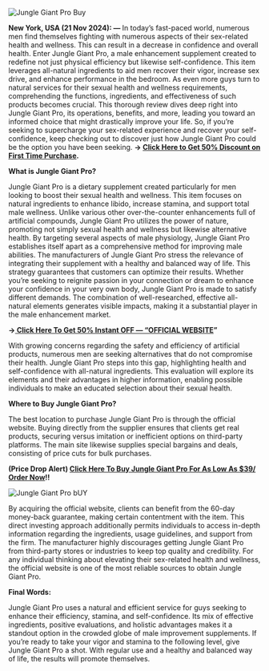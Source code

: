 ![Jungle Giant Pro Buy](https://github.com/user-attachments/assets/96f026c2-067d-44fb-9b05-bc7a087f4300)


**New York, USA (21 Nov 2024): —** In today’s fast-paced world, numerous men find themselves fighting with numerous aspects of their sex-related health and wellness. This can result in a decrease in confidence and overall health. Enter Jungle Giant Pro, a male enhancement supplement created to redefine not just physical efficiency but likewise self-confidence. This item leverages all-natural ingredients to aid men recover their vigor, increase sex drive, and enhance performance in the bedroom. As even more guys turn to natural services for their sexual health and wellness requirements, comprehending the functions, ingredients, and effectiveness of such products becomes crucial. This thorough review dives deep right into Jungle Giant Pro, its operations, benefits, and more, leading you toward an informed choice that might drastically improve your life. So, if you’re seeking to supercharge your sex-related experience and recover your self-confidence, keep checking out to discover just how Jungle Giant Pro could be the option you have been seeking. **→ [Click Here to Get 50% Discount on First Time Purchase](https://supplementcarts.com/shop-jungle-giant-pro/).**


**What is Jungle Giant Pro?**

Jungle Giant Pro is a dietary supplement created particularly for men looking to boost their sexual health and wellness. This item focuses on natural ingredients to enhance libido, increase stamina, and support total male wellness. Unlike various other over-the-counter enhancements full of artificial compounds, Jungle Giant Pro utilizes the power of nature, promoting not simply sexual health and wellness but likewise alternative health. By targeting several aspects of male physiology, Jungle Giant Pro establishes itself apart as a comprehensive method for improving male abilities.
The manufacturers of Jungle Giant Pro stress the relevance of integrating their supplement with a healthy and balanced way of life. This strategy guarantees that customers can optimize their results. Whether you’re seeking to reignite passion in your connection or dream to enhance your confidence in your very own body, Jungle Giant Pro is made to satisfy different demands. The combination of well-researched, effective all-natural elements generates visible impacts, making it a substantial player in the male enhancement market.


**→[ Click Here To Get 50% Instant OFF — “OFFICIAL WEBSITE](https://supplementcarts.com/shop-jungle-giant-pro/)”**


With growing concerns regarding the safety and efficiency of artificial products, numerous men are seeking alternatives that do not compromise their health. Jungle Giant Pro steps into this gap, highlighting health and self-confidence with all-natural ingredients. This evaluation will explore its elements and their advantages in higher information, enabling possible individuals to make an educated selection about their sexual health.


**Where to Buy Jungle Giant Pro?**

The best location to purchase Jungle Giant Pro is through the official website. Buying directly from the supplier ensures that clients get real products, securing versus imitation or inefficient options on third-party platforms. The main site likewise supplies special bargains and deals, consisting of price cuts for bulk purchases.


**(Price Drop Alert) [Click Here To Buy Jungle Giant Pro For As Low As $39/ Order Now](https://supplementcarts.com/shop-jungle-giant-pro/)!!**


![Jungle Giant Pro bUY](https://github.com/user-attachments/assets/a404fc18-01d5-4485-bf92-d3d61819e59c)

By acquiring the official website, clients can benefit from the 60-day money-back guarantee, making certain contentment with the item. This direct investing approach additionally permits individuals to access in-depth information regarding the ingredients, usage guidelines, and support from the firm.
The manufacturer highly discourages getting Jungle Giant Pro from third-party stores or industries to keep top quality and credibility. For any individual thinking about elevating their sex-related health and wellness, the official website is one of the most reliable sources to obtain Jungle Giant Pro.


**Final Words:**

Jungle Giant Pro uses a natural and efficient service for guys seeking to enhance their efficiency, stamina, and self-confidence. Its mix of effective ingredients, positive evaluations, and holistic advantages makes it a standout option in the crowded globe of male improvement supplements.
If you’re ready to take your vigor and stamina to the following level, give Jungle Giant Pro a shot. With regular use and a healthy and balanced way of life, the results will promote themselves.
